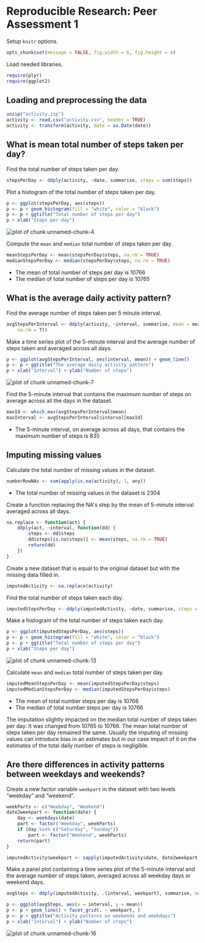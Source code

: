 # Reproducible Research: Peer Assessment 1

Setup `knitr` options.

```r
opts_chunk$set(message = FALSE, fig.width = 6, fig.height = 6)
```


Load needed libraries.

```r
require(plyr)
require(ggplot2)
```


## Loading and preprocessing the data


```r
unzip("activity.zip")
activity <- read.csv("activity.csv", header = TRUE)
activity <- transform(activity, date = as.Date(date))
```


## What is mean total number of steps taken per day?

Find the total number of steps taken per day.

```r
stepsPerDay <- ddply(activity, ~date, summarise, steps = sum(steps))
```


Plot a histogram of the total number of steps taken per day.

```r
p <- ggplot(stepsPerDay, aes(steps))
p <- p + geom_histogram(fill = "white", color = "black")
p <- p + ggtitle("Total number of steps per day")
p + xlab("Steps per day")
```

![plot of chunk unnamed-chunk-4](figure/unnamed-chunk-4.png) 


Compute the `mean` and `median` total number of steps taken per day.

```r
meanStepsPerDay <- mean(stepsPerDay$steps, na.rm = TRUE)
medianStepsPerDay <- median(stepsPerDay$steps, na.rm = TRUE)
```


- The mean of total number of steps per day is 10766
- The median of total number of steps per day is 10765

## What is the average daily activity pattern?

Find the average number of steps taken per 5 minute interval.

```r
avgStepsPerInterval <- ddply(activity, ~interval, summarise, mean = mean(steps, 
    na.rm = T))
```


Make a time series plot of the 5-minute interval and the average number of steps taken  and averaged across all days.

```r
p <- ggplot(avgStepsPerInterval, aes(interval, mean)) + geom_line()
p <- p + ggtitle("The average daily activity pattern")
p + xlab("Interval") + ylab("Number of steps")
```

![plot of chunk unnamed-chunk-7](figure/unnamed-chunk-7.png) 


Find the 5-minute interval that contains the maximum number of steps on average across all the days in the dataset.

```r
maxId <- which.max(avgStepsPerInterval$mean)
maxInterval <- avgStepsPerInterval$interval[maxId]
```


- The 5-minute interval, on average across all days, that contains the maximum number of steps is 835

## Imputing missing values

Calculate the total number of missing values in the dataset.

```r
numberRowNAs <- sum(apply(is.na(activity), 1, any))
```


- The total number of missing values in the dataset is 2304

Create a function replacing the NA's step by the mean of 5-minute interval averaged across all days.

```r
na.replace <- function(act) {
    ddply(act, ~interval, function(dd) {
        steps <- dd$steps
        dd$steps[is.na(steps)] <- mean(steps, na.rm = TRUE)
        return(dd)
    })
}
```


Create a new dataset that is equal to the original dataset but with the missing data filled in.

```r
imputedActivity <- na.replace(activity)
```


Find the total number of steps taken each day.

```r
imputedStepsPerDay <- ddply(imputedActivity, ~date, summarise, steps = sum(steps))
```


Make a histogram of the total number of steps taken each day.

```r
p <- ggplot(imputedStepsPerDay, aes(steps))
p <- p + geom_histogram(fill = "white", color = "black")
p <- p + ggtitle("Total number of steps per day")
p + xlab("Steps per day")
```

![plot of chunk unnamed-chunk-13](figure/unnamed-chunk-13.png) 


Calculate `mean` and `median` total number of steps taken per day.

```r
imputedMeanStepsPerDay <- mean(imputedStepsPerDay$steps)
imputedMedianStepsPerDay <- median(imputedStepsPerDay$steps)
```


- The mean of total number steps per day is 
10766
- The median of total number steps per day is 
10766

The imputation slightly impacted on the median total number of steps taken per day. It was changed from 10765 to 10766. The mean total number of steps taken per day remained the same. Usually the imputing of missing values can introduce bias in an estimates but in our case impact of it on the estimates of the total daily number of steps is negligible.

## Are there differences in activity patterns between weekdays and weekends?

Create a new factor variable `weekpart` in the dataset with two levels “weekday” and “weekend”.

```r
weekParts <- c("Weekday", "Weekend")
date2weekpart <- function(date) {
    day <- weekdays(date)
    part <- factor("Weekday", weekParts)
    if (day %in% c("Saturday", "Sunday")) 
        part <- factor("Weekend", weekParts)
    return(part)
}

imputedActivity$weekpart <- sapply(imputedActivity$date, date2weekpart)
```


Make a panel plot containing a time series plot of the 5-minute interval and the average number of steps taken, averaged across all weekday days or weekend days.

```r
avgSteps <- ddply(imputedActivity, .(interval, weekpart), summarise, mean = mean(steps))

p <- ggplot(avgSteps, aes(x = interval, y = mean))
p <- p + geom_line() + facet_grid(. ~ weekpart, )
p <- p + ggtitle("Activity patterns on weekends and weekdays")
p + xlab("Interval") + ylab("Number of steps")
```

![plot of chunk unnamed-chunk-16](figure/unnamed-chunk-16.png) 

